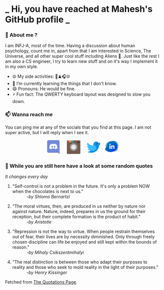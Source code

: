 # **_ Hi, you have reached at Mahesh's GitHub profile _**
### 🌸 About me ?
I am INFJ-A, most of the time. Having a discussion about human psychology, count me in, apart from that I am interested in Science, The Universe, and all other super cool stuff including Aliens 🤫. Just like the rest I am also a CS engineer, I try to learn new stuff and on it's way I implement it in my own style. 
- ☮ My side activities: 🎨♟🎧🌐
- 🌱 I’m currently learning the things that I don't know.
- 😄 Pronouns: He would be fine.
- ⚡ Fun fact: The QWERTY keyboard layout was designed to slow you down.

### 📫 Wanna reach me
You can ping me at any of the socials that you find at this page. I am not super active, but I will reply when I see it.
<p align="center">
<a href="https://discordapp.com/users/733328856957714472"><img src="./Assets/Papirus-Team-Papirus-Apps-Discord.svg" height="50px" width="50px" ></a>&nbsp; &nbsp;  
<a href ="https://instagram.com/obl1v_on"><img src="./Assets/Papirus-Team-Papirus-Apps-Instagram.svg" height="50px" width="50px" ></a>&nbsp;  &nbsp; 
<a href ="https://twitter.com/MaheshN2000"><img src="./Assets/Papirus-Team-Papirus-Apps-Twitter.svg" height ="50px" width="50px" ></a>&nbsp;
<a href ="https://linkedin.com/in/mahesh2000"><img src="./Assets/in.png" height ="50px" width="50px" ></a>

</p>



### 🔰 While you are still here have a look at some random quotes
*It changes every day*

<!-- BLOG-POST-LIST:START -->
 1.  "Self-control is not a problem in the future. It's only a problem NOW when the chocolates is next to us." <br> &emsp;&emsp;&emsp; <i>-by Shlomo Bernartzi</i> 

 2.  "The moral virtues, then, are produced in us neither by nature nor against nature. Nature, indeed, prepares in us the ground for their reception, but their complete formation is the product of habit." <br> &emsp;&emsp;&emsp; <i>-by Aristotle</i> 

 3.  "Repression is not the way to virtue. When people restrain themselves out of fear, their lives are by necessity diminished. Only through freely chosen discipline can life be enjoyed and still kept within the bounds of reason." <br> &emsp;&emsp;&emsp; <i>-by Mihaly Csikszentmihalyi</i> 

 4.  "The real distinction is between those who adapt their purposes to reality and those who seek to mold reality in the light of their purposes." <br> &emsp;&emsp;&emsp; <i>-by Henry Kissinger</i> 
<!-- BLOG-POST-LIST:END -->
Fetched from <a href="http://www.quotationspage.com/data/mqotd.rss"> The Quotations Page</a>.
<!-- The above quotes are fetched from " http://www.quotationspage.com/data/mqotd.rss " and the github action used was gautamkrishnar/blog-post-workflow@master -->
